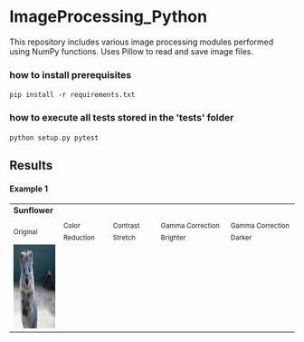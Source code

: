 # ImageProcessing_Python

This repository includes various image processing modules performed using NumPy functions. 
Uses Pillow to read and save image files. 

### how to install prerequisites
```
pip install -r requirements.txt
```
### how to execute all tests stored in the 'tests' folder
```
python setup.py pytest
```

## Results
#### Example 1
<table>

<tr><td colspan="5"><strong>Sunflower</strong></td></tr>
<tr>
<td colspan="1"><sub><a>Original</a></sub></td>
<td colspan="1"><sub><a>Color Reduction</a></sub></td>
<td colspan="1"><sub><a>Contrast Stretch</a></sub></td>
<td colspan="1"><sub><a>Gamma Correction Brighter</a></sub></td>
<td colspan="1"><sub><a>Gamma Correction Darker</a></sub></td>
</tr>
<tr>
<td colspan="1"><img src="https://raw.githubusercontent.com/kstar1996/ImageProcessing_Python/master/tests/images/quokka.jpg" height="148" width="100" alt="Identity"></td>
<td>&nbsp;</td>
<td>&nbsp;</td>
<td>&nbsp;</td>
<td>&nbsp;</td>
</tr>
<tr>

</table>

